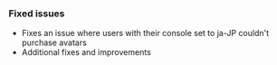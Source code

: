 ### Fixed issues
- Fixes an issue where users with their console set to ja-JP couldn't purchase avatars
- Additional fixes and improvements
